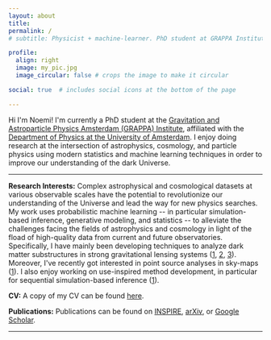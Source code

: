 ```yaml
---
layout: about
title:
permalink: /
# subtitle: Physicist + machine-learner. PhD student at GRAPPA Institute (University of Amsterdam).

profile:
  align: right
  image: my_pic.jpg
  image_circular: false # crops the image to make it circular

social: true  # includes social icons at the bottom of the page

---
```


Hi I'm Noemi! I'm currently a PhD student at the [Gravitation and Astroparticle Physics Amsterdam (GRAPPA) Institute](https://www.grappa.amsterdam), affiliated with the [Department of Physics at the University of Amsterdam](https://iop.uva.nl). I enjoy doing research at the intersection of astrophysics, cosmology, and particle physics using modern statistics and machine learning techniques in order to improve our understanding of the dark Universe.

---

**Research Interests:**
Complex astrophysical and cosmological datasets at various observable scales have the potential to revolutionize our understanding of the Universe and lead the way for new physics searches. My work uses probabilistic machine learning -- in particular simulation-based inference, generative modeling, and statistics -- to alleviate the challenges facing the fields of astrophysics and cosmology in light of the fload of high-quality data from current and future observatories. 
Specifically, I have mainly been developing techniques to analyze dark matter substructures in strong gravitational lensing systems ([1](https://arxiv.org/abs/2205.09126), [2](https://arxiv.org/abs/2209.09918), [3](https://arxiv.org/abs/2211.04365)). Moreover, I've recently got interested in point source analyses in sky-maps ([1](https://arxiv.org/abs/2211.04291)). I also enjoy working on use-inspired method development, in particular for sequential simulation-based inference ([1](https://arxiv.org/abs/2308.08597)).

**CV:**
A copy of my CV can be found [here](/assets/pdf/CV.pdf).

**Publications:** 
Publications can be found on [INSPIRE](https://inspirehep.net/authors/2085617), [arXiv](https://arxiv.org/a/anaumontel_n_1.html), or [Google Scholar](https://scholar.google.com/citations?hl=en&user=5YPLrhoAAAAJ).


---
